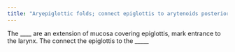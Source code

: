 ```yaml
---
title: "Aryepiglottic folds; connect epiglottis to arytenoids posteriorly."
---
```

The ____ are an extension of mucosa covering epiglottis, mark entrance to the larynx. The connect the epiglottis to the _____

